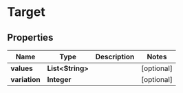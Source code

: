 
# Target

## Properties
Name | Type | Description | Notes
------------ | ------------- | ------------- | -------------
**values** | **List&lt;String&gt;** |  |  [optional]
**variation** | **Integer** |  |  [optional]



